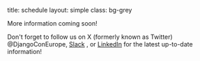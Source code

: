 title: schedule
layout: simple
class: bg-grey


More information coming soon!

Don't forget to follow us on X (formerly known as Twitter) @DjangoConEurope, [Slack](djangoconeurope.slack.com) , or [LinkedIn](www.linkedin.com/company/djangocon-europe/)  for the latest up-to-date information!

 